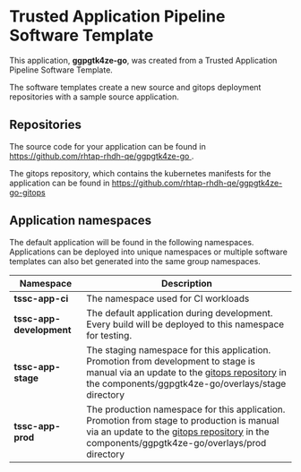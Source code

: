 # Trusted Application Pipeline Software Template

This application, **ggpgtk4ze-go**, was created from a Trusted Application Pipeline Software Template.

The software templates create a new source and gitops deployment repositories with a sample source application. 

## Repositories

The source code for your application can be found in [https://github.com/rhtap-rhdh-qe/ggpgtk4ze-go ](https://github.com/rhtap-rhdh-qe/ggpgtk4ze-go ).
 
The gitops repository, which contains the kubernetes manifests for the application can be found in 
[https://github.com/rhtap-rhdh-qe/ggpgtk4ze-go-gitops ](https://github.com/rhtap-rhdh-qe/ggpgtk4ze-go-gitops ) 

## Application namespaces 

The default application will be found in the following namespaces. Applications can be deployed into unique namespaces or multiple software templates can also bet generated into the same group namespaces.  

|  Namespace   |  Description   |  
| -------- | -------- |
| **tssc-app-ci** | The namespace used for CI workloads |
| **tssc-app-development** | The default application during development. Every build will be deployed to this namespace for testing. |
| **tssc-app-stage** | The staging namespace for this application. Promotion from development to stage is manual via an update to the [gitops repository](https://github.com/rhtap-rhdh-qe/ggpgtk4ze-go-gitops ) in the components/ggpgtk4ze-go/overlays/stage directory |
| **tssc-app-prod** | The production namespace for this application. Promotion from stage to production is manual via an update to the [gitops repository](https://github.com/rhtap-rhdh-qe/ggpgtk4ze-go-gitops ) in the components/ggpgtk4ze-go/overlays/prod directory |